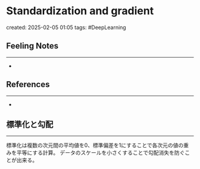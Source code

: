 
# Standardization and gradient

created: 2025-02-05 01:05
tags: #DeepLearning 

## Feeling Notes
---
- 
## References
---
-
## 標準化と勾配
---
標準化は複数の次元間の平均値を0、標準偏差を1にすることで各次元の値の重みを平等にする計算。
データのスケールを小さくすることで勾配消失を防ぐことが出来る。
